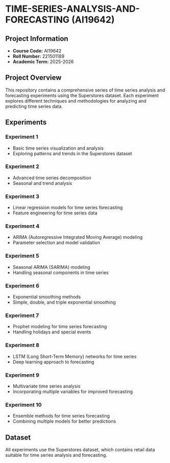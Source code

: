 # TIME-SERIES-ANALYSIS-AND-FORECASTING (AI19642)

## Project Information
- **Course Code:** AI19642
- **Roll Number:** 221501189
- **Academic Term:** 2025-2026

## Project Overview
This repository contains a comprehensive series of time series analysis and forecasting experiments using the Superstores dataset. Each experiment explores different techniques and methodologies for analyzing and predicting time series data.

## Experiments

### Experiment 1
- Basic time series visualization and analysis
- Exploring patterns and trends in the Superstores dataset

### Experiment 2
- Advanced time series decomposition
- Seasonal and trend analysis

### Experiment 3
- Linear regression models for time series forecasting
- Feature engineering for time series data

### Experiment 4
- ARIMA (Autoregressive Integrated Moving Average) modeling
- Parameter selection and model validation

### Experiment 5
- Seasonal ARIMA (SARIMA) modeling
- Handling seasonal components in time series

### Experiment 6
- Exponential smoothing methods
- Simple, double, and triple exponential smoothing

### Experiment 7
- Prophet modeling for time series forecasting
- Handling holidays and special events

### Experiment 8
- LSTM (Long Short-Term Memory) networks for time series
- Deep learning approach to forecasting

### Experiment 9
- Multivariate time series analysis
- Incorporating multiple variables for improved forecasting

### Experiment 10
- Ensemble methods for time series forecasting
- Combining multiple models for better predictions

## Dataset
All experiments use the Superstores dataset, which contains retail data suitable for time series analysis and forecasting.